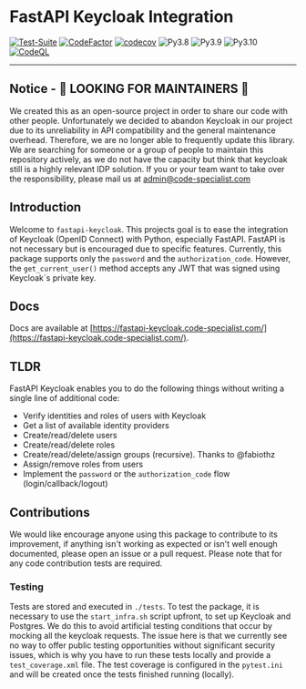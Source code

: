 # FastAPI Keycloak Integration

[![Test-Suite](https://github.com/code-specialist/fastapi-keycloak/actions/workflows/testing.yaml/badge.svg)](https://github.com/code-specialist/fastapi-keycloak/actions/workflows/testing.yaml)
[![CodeFactor](https://www.codefactor.io/repository/github/code-specialist/fastapi-keycloak/badge)](https://www.codefactor.io/repository/github/code-specialist/fastapi-keycloak)
[![codecov](https://codecov.io/gh/code-specialist/fastapi-keycloak/branch/master/graph/badge.svg?token=PX6NJBDUJ9)](https://codecov.io/gh/code-specialist/fastapi-keycloak)
![Py3.8](https://img.shields.io/badge/-Python%203.8-brightgreen)
![Py3.9](https://img.shields.io/badge/-Python%203.9-brightgreen)
![Py3.10](https://img.shields.io/badge/-Python%203.10-brightgreen)
[![CodeQL](https://github.com/code-specialist/fastapi-keycloak/actions/workflows/codeql.yml/badge.svg)](https://github.com/code-specialist/fastapi-keycloak/actions/workflows/codeql.yml)

---

## Notice - 📢 LOOKING FOR MAINTAINERS 📢

We created this as an open-source project in order to share our code with other people. Unfortunately we decided to abandon Keycloak in our project due to its unreliability in API compatibility and the general maintenance overhead. Therefore, we are no longer able to frequently update this library. We are searching for someone or a group of people to maintain this repository actively, as we do not have the capacity but think that keycloak still is a highly relevant IDP solution. If you or your team want to take over the responsibility, please mail us at [admin@code-specialist.com](mailto:admin@code-specialist.com)

## Introduction

Welcome to `fastapi-keycloak`. This projects goal is to ease the integration of Keycloak (OpenID Connect) with Python, especially FastAPI. FastAPI is not necessary but is
encouraged due to specific features. Currently, this package supports only the `password` and the `authorization_code`. However, the `get_current_user()` method accepts any JWT
that was signed using Keycloak´s private key.

## Docs

Docs are available at [https://fastapi-keycloak.code-specialist.com/](https://fastapi-keycloak.code-specialist.com/).

## TLDR

FastAPI Keycloak enables you to do the following things without writing a single line of additional code:

- Verify identities and roles of users with Keycloak
- Get a list of available identity providers
- Create/read/delete users
- Create/read/delete roles
- Create/read/delete/assign groups (recursive). Thanks to @fabiothz
- Assign/remove roles from users
- Implement the `password` or the `authorization_code` flow (login/callback/logout)

## Contributions

We would like encourage anyone using this package to contribute to its improvement, if anything isn't working as expected or isn't well enough documented, please open an issue or a
pull request. Please note that for any code contribution tests are required.

### Testing

Tests are stored and executed in `./tests`. To test the package, it is necessary to use the `start_infra.sh` script upfront, to set up Keycloak and Postgres. We do this to avoid
artificial testing conditions that occur by mocking all the keycloak requests. The issue here is that we currently see no way to offer public testing opportunities without
significant security issues, which is why you have to run these tests locally and provide a `test_coverage.xml` file. The test coverage is configured in the `pytest.ini` and will
be created once the tests finished running (locally).
